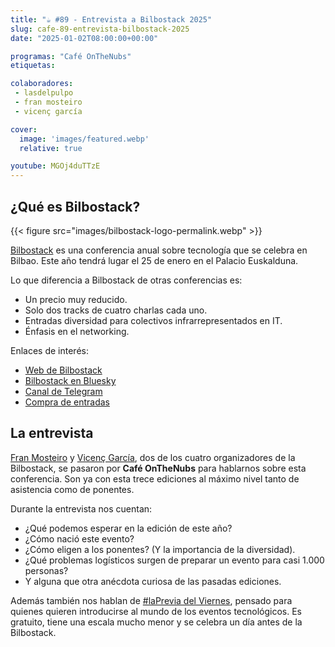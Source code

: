 ```yaml
---
title: "☕️ #89 - Entrevista a Bilbostack 2025"
slug: cafe-89-entrevista-bilbostack-2025
date: "2025-01-02T08:00:00+00:00"

programas: "Café OnTheNubs"
etiquetas:

colaboradores:
 - lasdelpulpo
 - fran mosteiro
 - vicenç garcía

cover:
  image: 'images/featured.webp'
  relative: true

youtube: MGOj4duTTzE
---
```



## ¿Qué es Bilbostack?


{{< figure src="images/bilbostack-logo-permalink.webp" >}}

[Bilbostack](https://bilbostack.com) es una conferencia anual sobre tecnología que se celebra en Bilbao. Este año tendrá lugar el 25 de enero en el Palacio Euskalduna.

Lo que diferencia a Bilbostack de otras conferencias es:

- Un precio muy reducido.
- Solo dos tracks de cuatro charlas cada uno.
- Entradas diversidad para colectivos infrarrepresentados en IT.
- Énfasis en el networking.

Enlaces de interés:

- [Web de Bilbostack](https://bilbostack.com)
- [Bilbostack en Bluesky](https://bsky.app/profile/bilbostack.com)
- [Canal de Telegram](https://t.me/bilbostack)
- [Compra de entradas](https://www.eventbrite.es/e/entradas-bilbostack-2025-1023698398467)


## La entrevista

[Fran Mosteiro](https://bsky.app/profile/franmosteiro.bsky.social) y [Vicenç García](https://bsky.app/profile/vgaltes.com), dos de los cuatro organizadores de la Bilbostack, se pasaron por **Café OnTheNubs** para hablarnos sobre esta conferencia. Son ya con esta trece ediciones al máximo nivel tanto de asistencia como de ponentes. 

Durante la entrevista nos cuentan:

- ¿Qué podemos esperar en la edición de este año?
- ¿Cómo nació este evento?
- ¿Cómo eligen a los ponentes? (Y la importancia de la diversidad).
- ¿Qué problemas logísticos surgen de preparar un evento para casi 1.000 personas?
- Y alguna que otra anécdota curiosa de las pasadas ediciones.

Además también nos hablan de [#laPrevia del Viernes](https://bilbostack.com/laprevia/), pensado para quienes quieren introducirse al mundo de los eventos tecnológicos. Es gratuito, tiene una escala mucho menor y se celebra un día antes de la Bilbostack.
